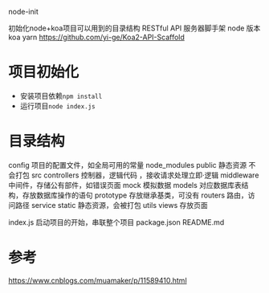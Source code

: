 node-init

初始化node+koa项目可以用到的目录结构
RESTful API 服务器脚手架
node 版本 koa yarn 
https://github.com/yi-ge/Koa2-API-Scaffold
# 项目初始化

- 安装项目依赖`npm install`
- 运行项目`node index.js`

# 目录结构

config 项目的配置文件，如全局可用的常量
node_modules
public 静态资源 不会打包
src
    controllers 控制器，逻辑代码 ，接收请求处理立即·逻辑
    middleware  中间件，存储公有部件，如错误页面
    mock    模拟数据
    models 对应数据库表结构，存放数据库操作的语句
    prototype 存放继承基类，可没有
    routers 路由，访问路径
    service
    static 静态资源，会被打包
    utils
    views 存放页面
<!-- app.js -->
index.js 启动项目的开始，串联整个项目
package.json
README.md


# 参考
https://www.cnblogs.com/muamaker/p/11589410.html